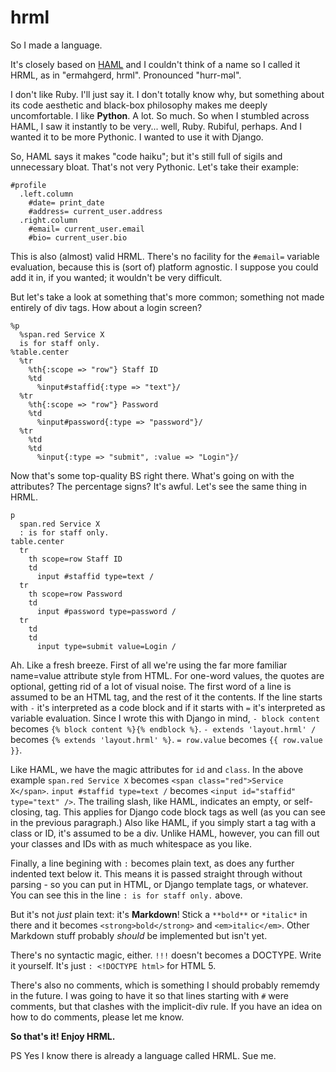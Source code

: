 hrml
====

So I made a language.

It's closely based on [HAML](http://haml-lang.com) and I couldn't think of a name so I called it HRML, as in "ermahgerd, hrml". Pronounced "hurr-məl".

I don't like Ruby. I'll just say it. I don't totally know why, but something about its code aesthetic and black-box philosophy makes me deeply uncomfortable. I like **Python**. A lot. So much. So when I stumbled across HAML, I saw it instantly to be very... well, Ruby. Rubiful, perhaps. And I wanted it to be more Pythonic. I wanted to use it with Django.

So, HAML says it makes "code haiku"; but it's still full of sigils and unnecessary bloat. That's not very Pythonic. Let's take their example:

    #profile
      .left.column
        #date= print_date
        #address= current_user.address
      .right.column
        #email= current_user.email
        #bio= current_user.bio

This is also (almost) valid HRML. There's no facility for the `#email=` variable evaluation, because this is (sort of) platform agnostic. I suppose you could add it in, if you wanted; it wouldn't be very difficult.

But let's take a look at something that's more common; something not made entirely of div tags. How about a login screen?

    %p
      %span.red Service X
      is for staff only.
    %table.center
      %tr
        %th{:scope => "row"} Staff ID
        %td
          %input#staffid{:type => "text"}/
      %tr
        %th{:scope => "row"} Password
        %td
          %input#password{:type => "password"}/
      %tr
        %td
        %td
          %input{:type => "submit", :value => "Login"}/
      
Now that's some top-quality BS right there. What's going on with the attributes? The percentage signs? It's awful. Let's see the same thing in HRML.

    p
      span.red Service X
      : is for staff only.
    table.center
      tr
        th scope=row Staff ID
        td
          input #staffid type=text /
      tr
        th scope=row Password
        td
          input #password type=password /
      tr
        td
        td
          input type=submit value=Login /

Ah. Like a fresh breeze. First of all we're using the far more familiar name=value attribute style from HTML. For one-word values, the quotes are optional, getting rid of a lot of visual noise. The first word of a line is assumed to be an HTML tag, and the rest of it the contents. If the line starts with `-` it's interpreted as a code block and if it starts with `=` it's interpreted as variable evaluation. Since I wrote this with Django in mind, `- block content` becomes `{% block content %}{% endblock %}`. `- extends 'layout.hrml' /` becomes `{% extends 'layout.hrml' %}`. `= row.value` becomes `{{ row.value }}`.

Like HAML, we have the magic attributes for `id` and `class`. In the above example `span.red Service X` becomes `<span class="red">Service X</span>`. `input #staffid type=text /` becomes `<input id="staffid" type="text" />`. The trailing slash, like HAML, indicates an empty, or self-closing, tag. This applies for Django code block tags as well (as you can see in the previous paragraph.) Also like HAML, if you simply start a tag with a class or ID, it's assumed to be a div. Unlike HAML, however, you can fill out your classes and IDs with as much whitespace as you like.

Finally, a line begining with `:` becomes plain text, as does any further indented text below it. This means it is passed straight through without parsing - so you can put in HTML, or Django template tags, or whatever. You can see this in the line `: is for staff only.` above.

But it's not *just* plain text: it's **Markdown**! Stick a `**bold**` or `*italic*` in there and it becomes `<strong>bold</strong>` and `<em>italic</em>`. Other Markdown stuff probably *should* be implemented but isn't yet.

There's no syntactic magic, either. `!!!` doesn't becomes a DOCTYPE. Write it yourself. It's just `: <!DOCTYPE html>` for HTML 5.

There's also no comments, which is something I should probably rememdy in the future. I was going to have it so that lines starting with `#` were comments, but that clashes with the implicit-div rule. If you have an idea on how to do comments, please let me know.

**So that's it! Enjoy HRML.**



PS Yes I know there is already a language called HRML. Sue me.